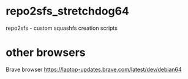# repo2sfs_stretchdog64
repo2sfs - custom squashfs creation scripts






# other browsers
Brave browser 
https://laptop-updates.brave.com/latest/dev/debian64